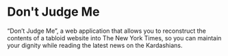 # Don't Judge Me

“Don’t Judge Me”, a web application that allows you to reconstruct the contents of a tabloid website into The New York Times, so you can maintain your dignity while reading the latest news on the Kardashians.
